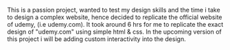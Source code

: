 This is a passion project, wanted to test my design skills and the time i take to design a complex website, hence decided to replicate the official website of udemy, (i.e udemy.com). It took around 6 hrs for me to replicate the exact design of "udemy.com" using simple html & css. In the upcoming version of this project i will be adding custom interactivity into the design.